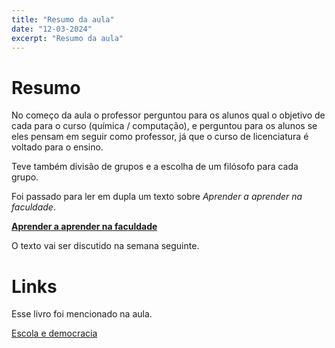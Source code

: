 ```yaml
---
title: "Resumo da aula"
date: "12-03-2024"
excerpt: "Resumo da aula"
---
```


# Resumo

No começo da aula o professor perguntou para os alunos qual o objetivo de cada para o curso (química / computação), e perguntou para os alunos se eles pensam  em seguir como professor, já que o curso de licenciatura é voltado para o ensino.

Teve também divisão de grupos e a escolha de um filósofo para cada grupo.

Foi passado para ler em dupla um texto sobre *Aprender a aprender na faculdade*.

[**Aprender a aprender na faculdade**](https://drive.google.com/file/d/13CDcr_Upad7TeQdKtG8PF1NVhtFViWwF/view?usp=sharing)

O texto vai ser discutido na semana seguinte.

# Links

Esse livro foi mencionado na aula.

[Escola e democracia](https://drive.google.com/file/d/1nZdlPfJEai1mbTsNNEEkcfcrEXX17ce4/view?usp=sharing)